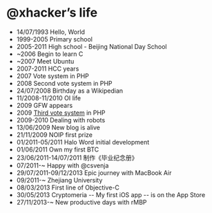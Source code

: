 @xhacker’s life
===============

- 14/07/1993 Hello, World
- 1999-2005 Primary school
- 2005-2011 High school - Beijing National Day School
- ~2006 Begin to learn C
- ~2007 Meet Ubuntu
- 2007-2011 HCC years
- 2007 Vote system in PHP
- 2008 Second vote system in PHP
- 24/07/2008 Birthday as a Wikipedian
- 11/2008-11/2010 OI life
- 2009 GFW appears
- 2009 <a href="http://www.shiyihcc.com/gandong/2009/">Third vote system</a> in PHP
- 2009-2010 Dealing with robots
- 13/06/2009 New blog is alive
- 21/11/2009 NOIP first prize
- 01/2011-05/2011 Halo Word initial development
- 01/06/2011 Own my first BTC
- 23/06/2011-14/07/2011 制作《毕业纪念册》
- 07/2011-~ Happy with @csvenja
- 29/07/2011-09/12/2013 Epic journey with MacBook Air
- 09/2011-~ Zhejiang University
- 08/03/2013 First line of Objective-C
- 30/05/2013 Cryptomeria -- My first iOS app -- is on the App Store
- 27/11/2013-~ New productive days with rMBP